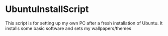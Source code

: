 # UbuntuInstallScript

This script is for setting up my own PC after a fresh installation of Ubuntu. It installs some basic software and sets my wallpapers/themes